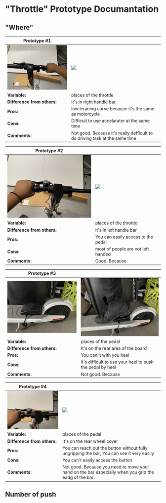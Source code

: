 # "Throttle" Prototype Documantation

## "Where"

| Prototype #1 |  |
|---------------|----------------|
| <img src="./asset/img/IMG_8942.JPG" width="300"> |  <img src="./asset/img/IMG_8941.gif" width="300"> |
| **Variable:** | places of the throttle  |
| **Difference from others:** | It's in right handle bar |
| **Pros:** | low leraning curve because it's the same as motorcycle  |
| **Cons:** | Difficult to use accelarator at the same time |
| **Comments:** | Not good. Because it's really defficult to do driving task at the same time  |


| Prototype #2 |  |
|---------------|----------------|
| <img src="./asset/img/IMG_8948.JPG" width="300"> |  <img src="./asset/img/IMG_8947.gif" width="300"> |
| **Variable:** | places of the throttle  |
| **Difference from others:** | It's in left handle bar  |
| **Pros:** | You can easily access to the pedal |
| **Cons:** | most of people are not left handed |
| **Comments:** | Good. Because  |

| Prototype #3 |  |
|---------------|----------------|
| <img src="./asset/img/IMG_8573.JPG" width="300"> |  <img src="./asset/img/IMG_8574.JPG" width="300"> |
| **Variable:** | places of the pedal  |
| **Difference from others:** | It's on the rear area of the board  |
| **Pros:** | You can it with you heel |
| **Cons:** | it's difficult to use your heel to push the pedal by heel|
| **Comments:** | Not good. Because  |

| Prototype #4 |  |
|---------------|----------------|
| <img src="./asset/img/IMG_8945.JPG" width="300"> |  <img src="./asset/img/IMG_8946.gif" width="300"> |
| **Variable:** | places of the pedal  |
| **Difference from others:** | It's on the rear wheel cover  |
| **Pros:** | You can reach out the button without fully ungripping the bar, You can see it very easily |
| **Cons:** | You can't easily access the button |
| **Comments:** | Not good. Because you need to move your hand on the bar especially when you grip the eadg of the bar. |


## Number of push
